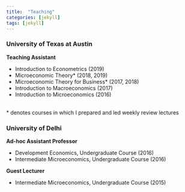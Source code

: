 ```yaml
---
title:  "Teaching"
categories: [jekyll]
tags: [jekyll]
---
```

<h3><b>University of Texas at Austin</b></h3>
<p><b>Teaching Assistant</b>
<!---
<br />(<a href="" target="_blank">Course evaluations</a>)</p>
-->
<ul>
  <li>Introduction to Econometrics (2019)</li>
  <li>Microeconomic Theory* (2018, 2019)</li>
  <li>Microeconomic Theory for Business* (2017, 2018)</li>
  <li>Introduction to Macroeconomics (2017)</li>
  <li>Introduction to Microeconomics (2016)</li>
</ul>   
<br/>
* denotes courses in which I prepared and led weekly review lectures

<h3><b>University of Delhi</b></h3>
<p><b>Ad-hoc Assistant Professor</b>
<!---
<br />(<a href="" target="_blank">Course evaluations</a>)</p>
-->
<ul>
  <li>Development Economics, Undergraduate Course (2016)</li>
  <li>Intermediate Microeconomics, Undergraduate Course (2016)</li>
</ul>

<p><b>Guest Lecturer</b>
<!---
<br />(<a href="" target="_blank">Course evaluations</a>)</p>
-->
<ul>
  <li>Intermediate Microeconomics, Undergraduate Course (2015)</li>
</ul>



